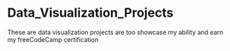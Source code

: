 # Data_Visualization_Projects
 These are data visualization projects are too showcase my ability and earn my freeCodeCamp certification
